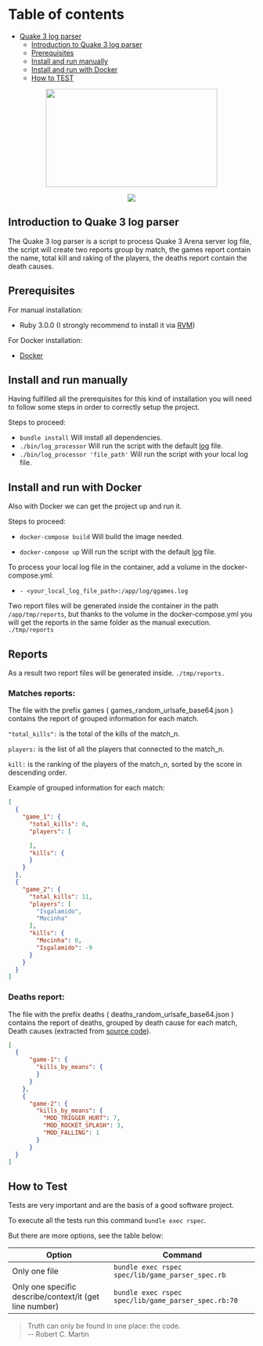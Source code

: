 # Table of contents

* [Quake 3 log parser](#Quake-3-log-parser)
    * [Introduction to Quake 3 log parser](#introduction-to-quake-3-log-parser)
    * [Prerequisites](#prerequisites)
    * [Install and run manually](#install-and-run-manually)
    * [Install and run with Docker](#install-and-run-with-docker)
    * [How to TEST](#how-to-test)


<p align="center">
  <p align="center">
    <img src="https://www.logolynx.com/images/logolynx/ac/ac9da73a0abe54ef2adb3d2b403545f5.jpeg" width="350" height="200"/>
  </p>
</p>


<p align="center">
  <p align="center">
    <img src="https://img.shields.io/badge/ruby-3.0.0-ruby.svg?longCache=true&style=flat&label=ruby&logo=ruby"/>
  </p>
</p>


## Introduction to Quake 3 log parser

The Quake 3 log parser is a script to process Quake 3 Arena server log file, the script will create two reports group by match, the games report contain the name, total kill and raking of the players, the deaths report contain the death causes.

## Prerequisites
For manual installation:
* Ruby 3.0.0 (I strongly recommend to install it via [RVM](https://rvm.io/rvm/install))

For Docker installation:
* [Docker](https://www.docker.com/products/docker-desktop)

## Install and run manually

Having fulfilled all the prerequisites for this kind of installation you will need to follow some steps in order to correctly setup the project.

Steps to proceed:
* ```bundle install``` Will install all dependencies.
* ```./bin/log_processor``` Will run the script with the default [log](https://gist.github.com/cloudwalk-tests/be1b636e58abff14088c8b5309f575d8) file.
* ```./bin/log_processor 'file_path'``` Will run the script with your local log file.


## Install and run with Docker

Also with Docker we can get the project up and run it.

Steps to proceed:
* ```docker-compose build``` Will build the image needed.

* ```docker-compose up``` Will run the script with the default [log](https://gist.github.com/cloudwalk-tests/be1b636e58abff14088c8b5309f575d8) file.

To process your local log file in the container, add a volume in the docker-compose.yml.
* ```- <your_local_log_file_path>:/app/log/qgames.log```

Two report files will be generated inside the container in the path ```/app/tmp/reports```, but thanks to the volume in the docker-compose.yml you will get the reports in the same folder as the manual execution. ```./tmp/reports``` 

## Reports

As a result two report files will be generated inside. ```./tmp/reports.```

### Matches reports:

The file with the prefix games ( games_random_urlsafe_base64.json ) contains the report of grouped information for each match.


```"total_kills":``` is the total of the kills of the match_n.

```players:``` is the list of all the players that connected to the match_n.

```kill:``` is the ranking of the players of the match_n, sorted by the score in descending order.

Example of grouped information for each match:

```json
[
  {
    "game_1": {
      "total_kills": 0,
      "players": [

      ],
      "kills": {
      }
    }
  },
  {
    "game_2": {
      "total_kills": 11,
      "players": [
        "Isgalamido",
        "Mocinha"
      ],
      "kills": {
        "Mocinha": 0,
        "Isgalamido": -9
      }
    }
  }
]
```

### Deaths report:

The file with the prefix deaths ( deaths_random_urlsafe_base64.json ) contains the report of deaths, grouped by death cause for each match, Death causes (extracted from [source code](https://github.com/id-Software/Quake-III-Arena/blob/master/code/game/bg_public.h)).

```json
[
  {
      "game-1": {
        "kills_by_means": {
        }
      }
    },
    {
      "game-2": {
        "kills_by_means": {
          "MOD_TRIGGER_HURT": 7,
          "MOD_ROCKET_SPLASH": 3,
          "MOD_FALLING": 1
        }
      }
  }
]
```
## How to Test

Tests are very important and are the basis of a good software project.

To execute all the tests run this command  ```bundle exec rspec```.

But there are more options, see the table below:

| Option                                                    | Command                                                           |
|-----------------------------------------------------------|-------------------------------------------------------------------|
| Only one file                                             | ```bundle exec rspec spec/lib/game_parser_spec.rb```     |
| Only one specific describe/context/it (get line number)   | ```bundle exec rspec spec/lib/game_parser_spec.rb:70``` |


> Truth can only be found in one place: the code. <br/>
> -- Robert C. Martin
